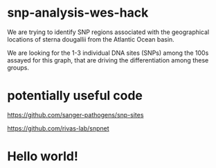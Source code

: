 # snp-analysis-wes-hack

We are trying to identify SNP regions associated with the geographical locations of sterna dougallii from the Atlantic Ocean basin.

We are looking for the 1-3 individual DNA sites (SNPs) among the 100s assayed for this graph, that are driving the differentiation among these groups.

# potentially useful code

https://github.com/sanger-pathogens/snp-sites

https://github.com/rivas-lab/snpnet

# Hello world!